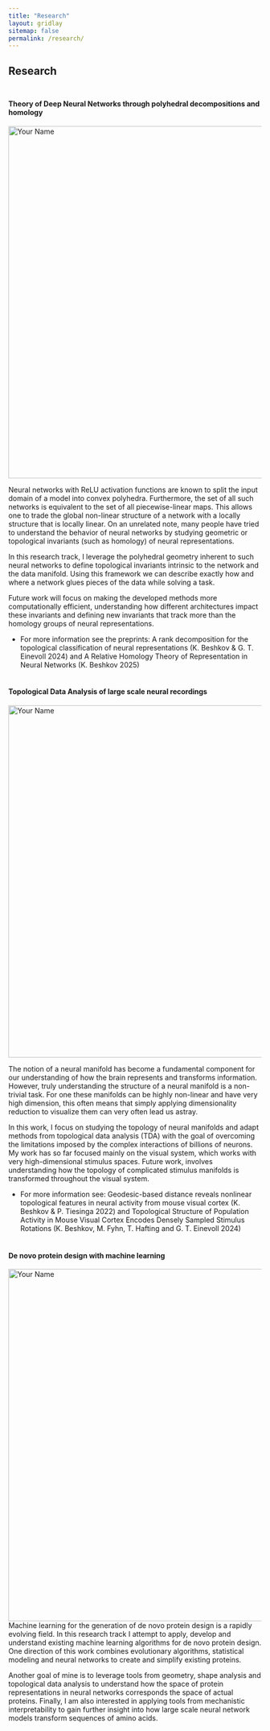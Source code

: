 ```yaml
---
title: "Research"
layout: gridlay
sitemap: false
permalink: /research/
---
```


<style>
img{
  border-radius: 10px;
}
.col-md-3 {
  margin-top:10px;
  margin-bottom:10px;
  padding:0px;
  display:block;
  overflow:hidden;
  text-align:center;
  display: table-cell;
  background: white;
  border-radius: 20px;
  height: auto;
}
iframe {
  margin:0;
  padding:0;
  width: 175px;
  display: inline;
  vertical-align: middle;
}
</style>

## Research <br><br>


#### Theory of Deep Neural Networks through polyhedral decompositions and homology
<img src="{{ '/images/RNN_decomp.png' | relative_url }}" alt="Your Name" style="width: 700px; border-radius: 0%; display: block;">


Neural networks with ReLU activation functions are known to split the input domain of a model into convex polyhedra. Furthermore, the set of all such networks is equivalent to the set of all piecewise-linear maps. This allows one to trade the global non-linear structure of a network with a locally structure that is locally linear. On an unrelated note, many people have tried to understand the behavior of neural networks by studying geometric or topological invariants (such as homology) of neural representations. 

In this research track, I leverage  the polyhedral geometry inherent to such neural networks to define topological invariants intrinsic to the network and the data manifold. Using this framework we can describe exactly how and where a network glues pieces of the data while solving a task. 

Future work will focus on making the developed methods more computationally efficient, understanding how different architectures impact these invariants and defining new invariants that track more than the homology groups of neural representations.

- For more information see the preprints: A rank decomposition for the topological classification of neural representations (K. Beshkov & G. T. Einevoll 2024) and A Relative Homology Theory of Representation in Neural Networks (K. Beshkov 2025)
<br><br>


#### Topological Data Analysis of large scale neural recordings
<img src="{{ '/images/phom_data.jpg' | relative_url }}" alt="Your Name" style="width: 700px; border-radius: 0%; display: block;">

The notion of a neural manifold has become a fundamental component for our understanding of how the brain represents and transforms information. However, truly understanding the structure of a neural manifold is a non-trivial task. For one these manifolds can be highly non-linear and have very high dimension, this often means that simply applying dimensionality reduction to visualize them can very often lead us astray. 

In this work, I focus on studying the topology of neural manifolds and adapt methods from topological data analysis (TDA) with the goal of overcoming the limitations imposed by the complex interactions of billions of neurons. My work has so far focused mainly on the visual system, which works with very high-dimensional stimulus spaces. Future work, involves understanding how the topology of complicated stimulus manifolds is transformed throughout the visual system.

- For more information see: Geodesic-based distance reveals nonlinear topological features in neural activity from mouse visual cortex (K. Beshkov & P. Tiesinga 2022) and Topological Structure of Population Activity in Mouse Visual Cortex Encodes Densely Sampled Stimulus Rotations (K. Beshkov, M. Fyhn, T. Hafting and G. T. Einevoll 2024)
<br><br>

#### De novo protein design with machine learning
<img src="{{ '/images/evol_algo_figure.png' | relative_url }}" alt="Your Name" style="width: 700px; border-radius: 0%; display: block;">
Machine learning for the generation of de novo protein design is a rapidly evolving field. In this research track I attempt to apply, develop and understand existing machine learning algorithms for de novo protein design. One direction of this work combines evolutionary algorithms, statistical modeling and neural networks to create and simplify existing proteins. 

Another goal of mine is to leverage tools from geometry, shape analysis and topological data analysis to understand how the space of protein representations in neural networks corresponds the space of actual proteins. Finally, I am also interested in applying tools from mechanistic interpretability to gain further insight into how large scale neural network models transform sequences of amino acids.
 <br><br>